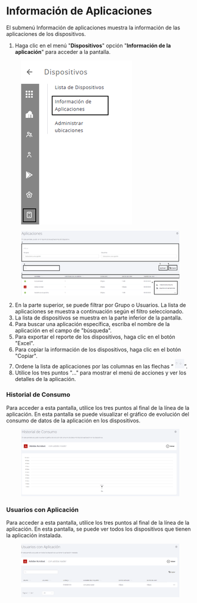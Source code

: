 # Información de Aplicaciones

El submenú Información de aplicaciones muestra la información de las aplicaciones de los dispositivos.

1. Haga clic en el menú "**Dispositivos**" opción "**Información de la aplicación**" para acceder a la pantalla.

<figure><img src="../../.gitbook/assets/image (1).png" alt=""><figcaption></figcaption></figure>

<figure><img src="../../.gitbook/assets/Captura de tela 2024-09-09 160626.png" alt=""><figcaption></figcaption></figure>

2. En la parte superior, se puede filtrar por Grupo o Usuarios. La lista de aplicaciones se muestra a continuación según el filtro seleccionado.
3. La lista de dispositivos se muestra en la parte inferior de la pantalla.
4. Para buscar una aplicación específica, escriba el nombre de la aplicación en el campo de "búsqueda".
5. Para exportar el reporte de los dispositivos, haga clic en el botón "Excel".
6. Para copiar la información de los dispositivos, haga clic en el botón "Copiar".
7. Ordene la lista de aplicaciones por las columnas en las flechas “ ![](<../../.gitbook/assets/1 (25).png>)”.
8. Utilice los tres puntos "..." para mostrar el menú de acciones y ver los detalles de la aplicación.

### **Historial de Consumo** <a href="#e2p6xqo1hbri" id="e2p6xqo1hbri"></a>

Para acceder a esta pantalla, utilice los tres puntos al final de la línea de la aplicación. En esta pantalla se puede visualizar el gráfico de evolución del consumo de datos de la aplicación en los dispositivos.

<figure><img src="../../.gitbook/assets/image (1) (1) (1) (1) (1) (1) (1).png" alt=""><figcaption></figcaption></figure>

### **Usuarios con Aplicación** <a href="#dzvz1gwobjw0" id="dzvz1gwobjw0"></a>

Para acceder a esta pantalla, utilice los tres puntos al final de la línea de la aplicación. En esta pantalla, se puede ver todos los dispositivos que tienen la aplicación instalada.

<figure><img src="../../.gitbook/assets/image (1) (1) (1) (1) (1) (1).png" alt=""><figcaption></figcaption></figure>
